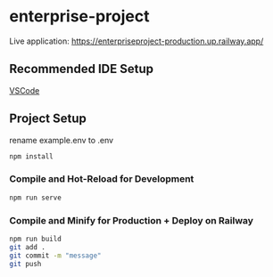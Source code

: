# enterprise-project

Live application: https://enterpriseproject-production.up.railway.app/

## Recommended IDE Setup

[VSCode](https://code.visualstudio.com/)

## Project Setup
rename example.env to .env
```sh
npm install
```

### Compile and Hot-Reload for Development

```sh
npm run serve
```

### Compile and Minify for Production + Deploy on Railway

```sh
npm run build
git add .
git commit -m "message"
git push
```
